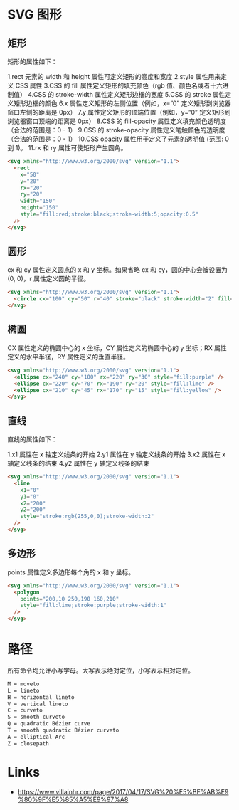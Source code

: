 # SVG 图形

## 矩形

矩形的属性如下：

1.rect 元素的 width 和 height 属性可定义矩形的高度和宽度
2.style 属性用来定义 CSS 属性
3.CSS 的 fill 属性定义矩形的填充颜色（rgb 值、颜色名或者十六进制值）
4.CSS 的 stroke-width 属性定义矩形边框的宽度
5.CSS 的 stroke 属性定义矩形边框的颜色
6.x 属性定义矩形的左侧位置（例如，x=”0” 定义矩形到浏览器窗口左侧的距离是 0px）
7.y 属性定义矩形的顶端位置（例如，y=”0” 定义矩形到浏览器窗口顶端的距离是 0px）
8.CSS 的 fill-opacity 属性定义填充颜色透明度（合法的范围是：0 - 1）
9.CSS 的 stroke-opacity 属性定义笔触颜色的透明度（合法的范围是：0 - 1）
10.CSS opacity 属性用于定义了元素的透明值 (范围: 0 到 1)。
11.rx 和 ry 属性可使矩形产生圆角。

```html
<svg xmlns="http://www.w3.org/2000/svg" version="1.1">
  <rect
    x="50"
    y="20"
    rx="20"
    ry="20"
    width="150"
    height="150"
    style="fill:red;stroke:black;stroke-width:5;opacity:0.5"
  />
</svg>
```

## 圆形

cx 和 cy 属性定义圆点的 x 和 y 坐标。如果省略 cx 和 cy，圆的中心会被设置为(0, 0)，r 属性定义圆的半径。

```html
<svg xmlns="http://www.w3.org/2000/svg" version="1.1">
  <circle cx="100" cy="50" r="40" stroke="black" stroke-width="2" fill="red" />
</svg>
```

## 椭圆

CX 属性定义的椭圆中心的 x 坐标，CY 属性定义的椭圆中心的 y 坐标；RX 属性定义的水平半径，RY 属性定义的垂直半径。

```html
<svg xmlns="http://www.w3.org/2000/svg" version="1.1">
  <ellipse cx="240" cy="100" rx="220" ry="30" style="fill:purple" />
  <ellipse cx="220" cy="70" rx="190" ry="20" style="fill:lime" />
  <ellipse cx="210" cy="45" rx="170" ry="15" style="fill:yellow" />
</svg>
```

## 直线

直线的属性如下：

1.x1 属性在 x 轴定义线条的开始
2.y1 属性在 y 轴定义线条的开始
3.x2 属性在 x 轴定义线条的结束
4.y2 属性在 y 轴定义线条的结束

```html
<svg xmlns="http://www.w3.org/2000/svg" version="1.1">
  <line
    x1="0"
    y1="0"
    x2="200"
    y2="200"
    style="stroke:rgb(255,0,0);stroke-width:2"
  />
</svg>
```

## 多边形

points 属性定义多边形每个角的 x 和 y 坐标。

```html
<svg xmlns="http://www.w3.org/2000/svg" version="1.1">
  <polygon
    points="200,10 250,190 160,210"
    style="fill:lime;stroke:purple;stroke-width:1"
  />
</svg>
```

# 路径

所有命令均允许小写字母。大写表示绝对定位，小写表示相对定位。

```sh
M = moveto
L = lineto
H = horizontal lineto
V = vertical lineto
C = curveto
S = smooth curveto
Q = quadratic Bézier curve
T = smooth quadratic Bézier curveto
A = elliptical Arc
Z = closepath
```

# Links

- https://www.villainhr.com/page/2017/04/17/SVG%20%E5%BF%AB%E9%80%9F%E5%85%A5%E9%97%A8
